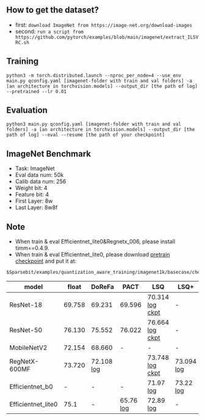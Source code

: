 ## How to get the dataset?
- first: `download ImageNet from https://image-net.org/download-images`
- second: `run a script from https://github.com/pytorch/examples/blob/main/imagenet/extract_ILSVRC.sh`

## Training
```
python3 -m torch.distributed.launch --nproc_per_node=4 --use_env main.py qconfig.yaml [imagenet-folder with train and val folders] -a [an architecture in torchvision.models] --output_dir [the path of log] --pretrained --lr 0.01
```
## Evaluation
```
python3 main.py qconfig.yaml [imagenet-folder with train and val folders] -a [an architecture in torchvision.models] --output_dir [the path of log] --eval --resume [the path of your checkpoint]
```
## ImageNet Benchmark
- Task: ImageNet
- Eval data num: 50k
- Calib data num: 256
- Weight bit: 4
- Feature bit: 4
- First Layer: 8w
- Last Layer: 8w8f

## Note
- When train & eval Efficientnet_lite0&Regnetx_006, please install timm==0.4.9.
- When train & eval Efficientnet_lite0, please download [pretrain checkpoint](https://drive.google.com/file/d/1IriBhPbgE7G7yN4Ou8zqhsNOqqE3iEZl/view?usp=sharing) and put it at:
```
$Sparsebit/examples/quantization_aware_training/imagenet1k/basecase/checkpoints/
```

|model| float | DoReFa|PACT|LSQ| LSQ+ | 
|---|---|---|---|---| --- | 
|ResNet-18| 69.758 |  69.231 | 69.596 | 70.314 [log](https://drive.google.com/file/d/1FDRiOy4xsRVCQJuqhKPmuNmWok2wRmDs/view?usp=share_link) [ckpt](https://drive.google.com/file/d/1UAo1RAa4DAjVW3aj-1y66wpGNRlhKKd4/view?usp=share_link) | - |
|ResNet-50| 76.130 |75.552|76.022| 76.664 [log](https://drive.google.com/file/d/1C4NSOOmEtpJOOvQ_h6QTUIoC4YCZ5h_x/view?usp=share_link) [ckpt](https://drive.google.com/file/d/1Wcvb4ObVQFKcibxV2BFRy5Vjz1n9jQgM/view?usp=share_link) | - | 
|MobileNetV2| 72.154|  68.660 | -  | - | - | 
|RegNetX-600MF|73.720| 72.108 [log](https://drive.google.com/file/d/1_XEdvP565hLwPWLSnp9r4KLDRGBCQDjb/view?usp=share_link) | | 73.748 [log](https://drive.google.com/file/d/1-bBlur-5146wgoMeLkJKhn4M8iAaYRjM/view?usp=share_link) [ckpt](https://drive.google.com/file/d/1yi8a9ptE9AaLcjEe6PWol9xAOc8Po4Wb/view?usp=share_link) | 73.094 [log](https://drive.google.com/file/d/1U-27g5IoTfxyug3s85f-yJIThnLXnojw/view?usp=share_link) | 
|Efficientnet\_b0 | - | - | - | 71.97 [log](https://drive.google.com/file/d/1iDDq-u-85JFZprvWQL_IzqVdj_sT2Diq/view?usp=share_link) | 73.22 [log](https://drive.google.com/file/d/1be5A1STinyirJMZ63h9cVH95E0d0KYxZ/view?usp=share_link) |
|Efficientnet\_lite0 | 75.1 | - | 65.76 [log](https://drive.google.com/file/d/1i3PYjcuKDRYzfUmcE7yr5XgL0nTmMdyr/view?usp=sharing)| 72.89 [log](https://drive.google.com/file/d/13pjk9WSzgrIi1TD9kemNF129mO5DJYfi/view?usp=sharing)| - |

